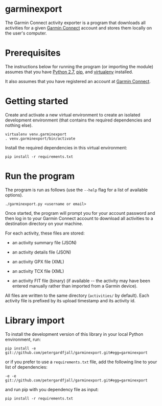 garminexport
============
The Garmin Connect activity exporter is a program that downloads all activities 
for a given [Garmin Connect](http://connect.garmin.com/) account and stores them locally on the user's computer.

Prerequisites
=============
The instructions below for running the program (or importing the module)
assumes that you have [Python 2.7](https://www.python.org/download/releases/2.7/),
[pip](http://pip.readthedocs.org/en/latest/installing.html), and [virtualenv](http://virtualenv.readthedocs.org/en/latest/virtualenv.html#installation) installed.

It also assumes that you have registered an account at 
[Garmin Connect](http://connect.garmin.com/).

Getting started
===============
Create and activate a new virtual environment to create an isolated development
environment (that contains the required dependencies and nothing else).

    virtualenv venv.garminexport
    . venv.garminexport/bin/activate

Install the required dependencies in this virtual environment:

    pip install -r requirements.txt

Run the program
===============
The program is run as follows (use the ``--help`` flag for a list of
available options).

    ./garminexport.py <username or email>

Once started, the program will prompt you for your account password and then
log in to your Garmin Connect account to download all activities to a destination
directory on your machine.

For each activity, these files are stored: 

  -   an activity summary file (JSON)
    
  -   an activity details file (JSON)

  -   an activity GPX file (XML)

  -   an activity TCX file (XML)

  -   an activity FIT file (binary) (if available -- the activity may have
      been entered manually rather than imported from a Garmin device).

All files are written to the same directory (``activities/`` by default).
Each activity file is prefixed by its upload timestamp and its 
activity id.


Library import
==============
To install the development version of this library in your local Python 
environment, run:

  `pip install -e git://github.com/petergardfjall/garminexport.git#egg=garminexport`

or if you prefer to use a `requirements.txt` file, add the following line
to your list of dependencies:

  `-e -e git://github.com/petergardfjall/garminexport.git#egg=garminexport`

and run pip with you dependency file as input:

  `pip install -r requirements.txt`
